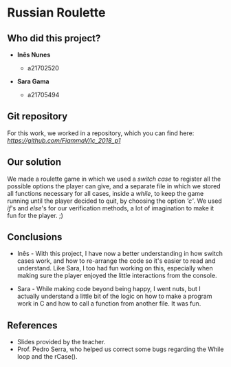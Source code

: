 # Russian Roulette

## Who did this project?

* __Inês Nunes__
  * a21702520

* __Sara Gama__
  * a21705494


## Git repository
For this work, we worked in a repository, which you can find here: _https://github.com/FiammaV/ic_2018_p1_



## Our solution

We made a roulette game in which we used a _switch case_ to register all the possible options the player can give, and a separate file in which we stored all functions necessary for all cases, inside a _while_, to keep the game running until the player decided to quit, by choosing the option _'c'_. We used _if_'s and _else_'s for our verification methods, a lot of imagination to make it fun for the player. ;)


## Conclusions

 - Inês - With this project, I have now a better understanding in how switch cases work, and how to re-arrange the code so it's easier to read and understand.
 Like Sara, I too had fun working on this, especially when making sure the player enjoyed the little interactions from the console.

 - Sara - While making code beyond being happy, I went nuts, but I actually understand a little bit of the logic on how to make a program work in C and how to call a function from another file. It was fun.


## References

* Slides provided by the teacher.
* Prof. Pedro Serra, who helped us correct some bugs regarding the While loop and the rCase().
